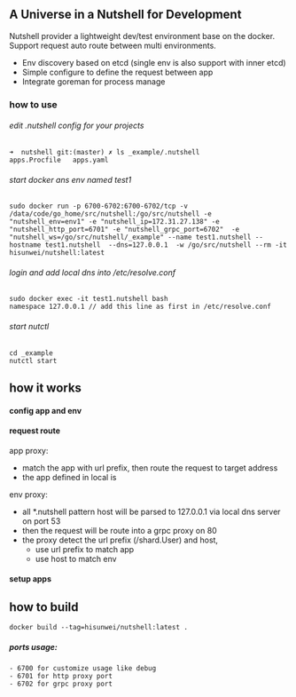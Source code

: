## A Universe in a Nutshell for Development
Nutshell provider a lightweight dev/test environment base on the docker. Support request auto route between multi environments.
- Env discovery based on etcd (single env is also support with inner etcd)
- Simple configure to define the request between app
- Integrate goreman for process manage

### how to use

###### edit .nutshell config for your projects

```
➜  nutshell git:(master) ✗ ls _example/.nutshell
apps.Procfile   apps.yaml
```

###### start docker ans env named test1
```
sudo docker run -p 6700-6702:6700-6702/tcp -v /data/code/go_home/src/nutshell:/go/src/nutshell -e "nutshell_env=env1" -e "nutshell_ip=172.31.27.138" -e "nutshell_http_port=6701" -e "nutshell_grpc_port=6702"  -e "nutshell_ws=/go/src/nutshell/_example" --name test1.nutshell --hostname test1.nutshell  --dns=127.0.0.1  -w /go/src/nutshell --rm -it hisunwei/nutshell:latest
```

###### login and add local dns into /etc/resolve.conf 
```
sudo docker exec -it test1.nutshell bash
namespace 127.0.0.1 // add this line as first in /etc/resolve.conf
```

###### start nutctl
```
cd _example
nutctl start
```

## how it works

#### config app and env

#### request route

app proxy:
 - match the app with url prefix, then route the request to target address
 - the app defined in local is 

env proxy:
- all *.nutshell pattern host will be parsed to 127.0.0.1 via local dns server on port 53
- then the request will be route into a grpc proxy on 80
- the proxy detect the url prefix (/shard.User) and host, 
  - use url prefix to match app 
  - use host to match env

#### setup apps

## how to build

```
docker build --tag=hisunwei/nutshell:latest .
```

##### ports usage:
    - 6700 for customize usage like debug
    - 6701 for http proxy port
    - 6702 for grpc proxy port

